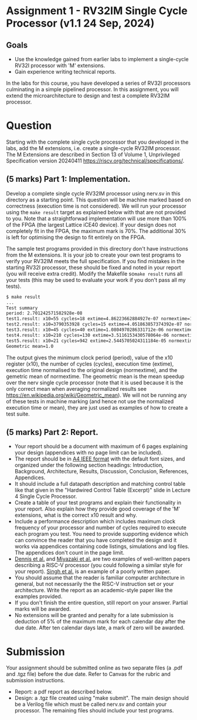 # Assignment 1 - RV32IM Single Cycle Processor (v1.1 24 Sep, 2024)

## Goals
 *  Use the knowledge gained from earlier labs to implement a single-cycle RV32I processor with 'M' extensions.
 *  Gain experience writing technical reports.

In the labs for this course, you have developed a series of RV32I processors
culminating in a simple pipelined processor. In this assignment, you will extend the microarchitecture to design and test a complete RV32IM processor. 

# Question
Starting with the complete single cycle processor that you developed in the labs, add the M extensions, i.e. create a single-cycle RV32IM processor. The M Extensions are described in Section 13 of Volume 1, Unprivileged Specification version 20240411  <https://riscv.org/technical/specifications/>. 

## (5 marks) Part 1: Implementation.
Develop a complete single cycle RV32IM processor using nerv.sv in this directory as a starting point.
This question will be machine marked based on correctness (execution time is not considered). We will run your processor using the ```make result``` target as explained below with that are not provided to you. Note that a straightforwad implementation will use more than 100\% of the FPGA (the largest Lattice iCE40 device). If your design does not completely fit in the FPGA, the maximum mark is 70\%. The additional 30\% is left for optimising the design to fit entirely on the FPGA.

The sample test programs provided in this directory don't have instructions from the M extensions. It is your job to create your own test programs to verify your RV32IM meets the full specification. If you find mistakes in the starting RV32I processor, these should be fixed and noted in your report (you will receive extra credit). Modify the Makefile so```make result``` runs all your tests (this may be used to evaluate your work if you don't pass all my tests).
```bash
$ make result
...
Test summary
period: 2.701242571582928e-08
test1.result: x10=55 cycles=18 extime=4.86223662884927e-07 normextime=1.0
test2.result: x10=3790353928 cycles=15 extime=4.051863857374392e-07 normextime=1.0
test3.result: x10=45 cycles=40 extime=1.0804970286331712e-06 normextime=1.0
test4.result: x10=210 cycles=130 extime=3.5116153430578064e-06 normextime=1.0
test5.result: x10=21 cycles=942 extime=2.5445705024311184e-05 normextime=1.0
Geometric mean=1.0
```
The output gives the minimum clock period (period), value of the x10 register (x10), the number of cycles (cycles), execution time (extime), execution time normalised to the original design (normextime), and the gemetric mean of normextime. The geometric mean is the mean speedup over the nerv single
cycle processor (note that it is used because it
is the only correct mean when averaging normalized results see
<https://en.wikipedia.org/wiki/Geometric_mean>). We will not be running any of these tests in machine marking (and hence not use the normalized execution time or mean), they are just used as examples of how to create a test suite.

## (5 marks) Part 2: Report.
 * Your report should be a document with maximum of 6 pages explaining your design (appendices with no page limit can be included).
 *  The report should be in [A4 IEEE format](https://www.ieee.org/conferences/publishing/templates.html) with the default font sizes, and organized under the following section headings: Introduction, Background, Architecture, Results, Discussion, Conclusion, References, Appendices.
 * It should include a full datapath description and matching control table like that given in the "Hardwired Control Table (Excerpt)" slide in Lecture 4 Single Cycle Processor.
 * Create a table of your test programs and explain their functionality in your report. Also explain how they provide good coverage of the 'M' extensions, what is the correct x10 result and why.
 *  Include a performance description which includes maximum clock frequency of your processor and number of cycles required to execute each program you test. You need to provide supporting evidence which can convince the reader that you have completed the design and it works via appendices containing code listings, simulations and log files. The appendices don't count in the page limit. 
 *  [Dennis et al.](https://ieeexplore.ieee.org/abstract/document/8303926) and [Miyazaki et al.](https://arxiv.org/abs/2002.03568) are two examples of well-written papers describing a RISC-V processor (you could following a similar style for your report). [Singh et al.](https://ieeexplore.ieee.org/document/9250850) is an example of a poorly written paper.
 *  You should assume that the reader is familiar computer architecture in general, but not necessarily the the RISC-V instruction set or your architecture. Write the report as an academic-style paper like the examples provided.
 *  If you don't finish the entire question, still report on your answer. Partial marks will be awarded.
 *  No extensions will be granted and penalty for a late submission is deduction of 5% of the maximum mark for each calendar day after the due date. After ten calendar days late, a mark of zero will be awarded.

# Submission 
Your assignment should be submitted online as two separate files (a .pdf and .tgz file) before the due date. Refer to Canvas for the rubric and submission instructions.
 * Report: a pdf report as described below.
 * Design: a .tgz file created using "make submit". The main design should be a Verilog file which must be called nerv.sv and contain your processor. The remaining files should include your test programs.
